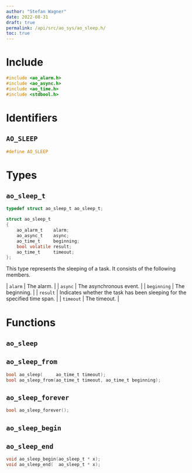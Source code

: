 ```yaml
---
author: "Stefan Wagner"
date: 2022-08-31
draft: true
permalink: /api/src/ao_sys/ao_sleep.h/
toc: true
---
```


# Include

```c
#include <ao_alarm.h>
#include <ao_async.h>
#include <ao_time.h>
#include <stdbool.h>
```

# Identifiers

## `AO_SLEEP`

```c
#define AO_SLEEP
```

# Types

## `ao_sleep_t`

```c
typedef struct ao_sleep_t ao_sleep_t;
```

```c
struct ao_sleep_t
{
    ao_alarm_t    alarm;
    ao_async_t    async;
    ao_time_t     beginning;
    bool volatile result;
    ao_time_t     timeout;
};
```

This type represents the sleeping of a task. It consists of the following members.

| `alarm` | The alarm. |
| `async` | The asynchronous event. |
| `beginning` | The beginning. |
| `result` | Indicates whether the task has been sleeping for the specified time span. |
| `timeout` | The timeout. |

# Functions

## `ao_sleep`
## `ao_sleep_from`

```c
bool ao_sleep(     ao_time_t timeout);
bool ao_sleep_from(ao_time_t timeout, ao_time_t beginning);
```

## `ao_sleep_forever`

```c
bool ao_sleep_forever();
```

## `ao_sleep_begin`
## `ao_sleep_end`

```c
void ao_sleep_begin(ao_sleep_t * x);
void ao_sleep_end(  ao_sleep_t * x);
```
